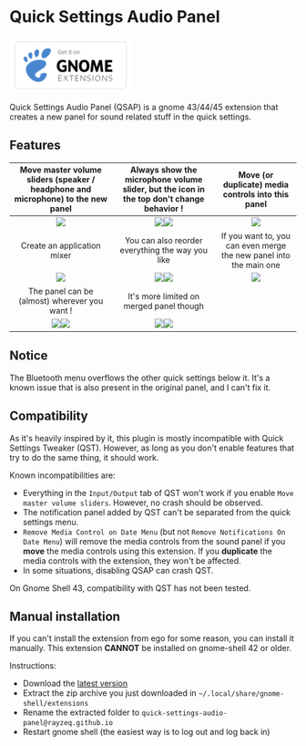 Quick Settings Audio Panel
==========================

[<img src="https://raw.githubusercontent.com/andyholmes/gnome-shell-extensions-badge/master/get-it-on-ego.svg?sanitize=true" alt="Get it on GNOME Extensions" height="100" align="middle">](https://extensions.gnome.org/extension/5940/quick-settings-audio-panel/)

Quick Settings Audio Panel (QSAP) is a gnome 43/44/45 extension that creates a new panel for sound related stuff in the quick settings.

Features
--------

| Move master volume sliders (speaker / headphone and microphone) to the new panel | Always show the microphone volume slider, but the icon in the top don't change behavior ! | Move (or duplicate) media controls into this panel |
|:--:|:--:|:--:|
| <img src="images/master.png" width="300px" /> | <img src="images/input1.png" width="200px" /><img src="images/input2.png" width="200px" /> | <img src="images/master+media.png" width="300px" /> |
| Create an application mixer | You can also reorder everything the way you like | If you want to, you can even merge the new panel into the main one |
| <img src="images/master+media+mixer.png" width="300px" /> | <img src="images/reorder1.png" width="200px" /><img src="images/reorder2.png" width="200px" /> | <img src="images/merge.png" width="300px" /> |
| The panel can be (almost) wherever you want ! | It's more limited on merged panel though | |
| <img src="images/panel-left.png" width="300px" /><img src="images/panel-right.png" width="300px" /> | <img src="images/panel-top.png" width="200px" /><img src="images/panel-top-merged.png" width="200px" /> | |

Notice
------

The Bluetooth menu overflows the other quick settings below it. It's a known issue that is also present in the original panel, and I can't fix it.

Compatibility
-------------

As it's heavily inspired by it, this plugin is mostly incompatible with Quick Settings Tweaker (QST). However, as long as you don't enable features that try to do the same thing, it should work.

Known incompatibilities are:
  - Everything in the `Input/Output` tab of QST won't work if you enable `Move master volume sliders`. However, no crash should be observed.
  - The notification panel added by QST can't be separated from the quick settings menu.
  - `Remove Media Control on Date Menu` (but not `Remove Notifications On Date Menu`) will remove the media controls from the sound panel if you **move** the media controls using this extension. If you **duplicate** the media controls with the extension, they won't be affected.
  - In some situations, disabling QSAP can crash QST.

On Gnome Shell 43, compatibility with QST has not been tested.

Manual installation
-------------------

If you can't install the extension from ego for some reason, you can install it manually. This extension **CANNOT** be installed on gnome-shell 42 or older.

Instructions:
 * Download the [latest version](https://github.com/Rayzeq/quick-settings-audio-panel/releases)
 * Extract the zip archive you just downloaded in `~/.local/share/gnome-shell/extensions`
 * Rename the extracted folder to `quick-settings-audio-panel@rayzeq.github.io`
 * Restart gnome shell (the easiest way is to log out and log back in)
